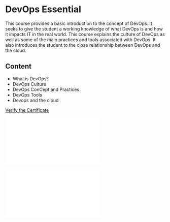 
# DevOps Essential
This course provides a basic introduction to the concept of DevOps. It seeks to give the student a working knowledge of what DevOps is and how it impacts IT in the real world. This course explains the culture of DevOps as well as some of the main practices and tools associated with DevOps. It also introduces the student to the close relationship between DevOps and the cloud.

## Content
- What is DevOps?
- DevOps Culture
- DevOps ConCept and Practices
- DevOps Tools
- Devops and the cloud

[Verify the Certificate](https://verify.acloud.guru/E233688C291A)

![Certificate](images/E233688C291A.pdf)

<object data="images/E233688C291A.pdf" type="application/pdf" width="700px" height="700px">
</object>

<embed src="images/E233688C291A.pdf">
</embed>